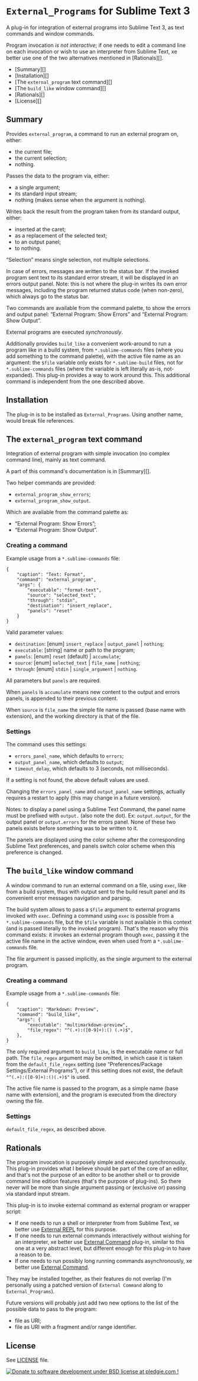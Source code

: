 
`External_Programs` for Sublime Text 3
==============================================================================

A plug-in for integration of external programs into Sublime Text 3, as text
commands and window commands.

Program invocation *is not interactive*; if one needs to edit a command line
on each invocation or wish to use an interpreter from Sublime Text, xe better
use one of the two alternatives mentioned in [Rationals][].

 * [Summary][]
 * [Installation][]
 * [The `external_program` text command][]
 * [The `build_like` window command][]
 * [Rationals][]
 * [License][]

Summary
------------------------------------------------------------------------------
Provides `external_program`, a command to run an external program on, either:

 * the current file;
 * the current selection;
 * nothing.

Passes the data to the program via, either:

 * a single argument;
 * its standard input stream;
 * nothing (makes sense when the argument is nothing).

Writes back the result from the program taken from its standard output,
either:

 * inserted at the caret;
 * as a replacement of the selected text;
 * to an output panel;
 * to nothing.

“Selection” means single selection, not multiple selections.

In case of errors, messages are written to the status bar. If the invoked
program sent text to its standard error stream, it will be displayed in an
errors output panel. Note: this is not where the plug-in writes its own error
messages, including the program returned status code (when non-zero), which
always go to the status bar.

Two commands are available from the command palette, to show the errors and
output panel: “External Program: Show Errors” and “External Program: Show
Output”.

External programs are executed *synchronously*.

Additionally provides `build_like` a convenient work-around to run a program
like in a build system, from `*.sublime-commands` files (where you add
something to the command palette), with the active file name as an argument:
the `$file` variable only exists for `*.sublime-build` files, not for
`*.sublime-commands` files (where the variable is left literally as-is,
not-expanded). This plug-in provides a way to work around this. This
additional command is independent from the one described above.


Installation
------------------------------------------------------------------------------
The plug-in is to be installed as `External_Programs`. Using another name,
would break file references.


The `external_program` text command
------------------------------------------------------------------------------
Integration of external program with simple invocation (no complex command
line), mainly as text command.

A part of this command's documentation is in [Summary][].

Two helper commands are provided:

 * `external_program_show_errors`;
 * `external_program_show_output`.

 Which are available from the command palette as:

 * “External Program: Show Errors”;
 * “External Program: Show Output”.

### Creating a command

Example usage from a `*.sublime-commands` file:

	{
	    "caption": "Text: Format",
	    "command": "external_program",
	    "args": {
	        "executable": "format-text",
	        "source": "selected_text",
	        "through": "stdin",
	        "destination": "insert_replace",
	        "panels": "reset"
	    }
	}

Valid parameter values:

 * `destination`: [enum] `insert_replace` | `output_panel` | `nothing`;
 * `executable`: [string] name or path to the program;
 * `panels`: [enum] `reset` (default) | `accumulate`;
 * `source`: [enum] `selected_text` | `file_name` | `nothing`;
 * `through`: [enum] `stdin` | `single_argument` | `nothing`.

All parameters but `panels` are required.

When `panels` is `accumulate` means new content to the output and errors
panels, is appended to their previous content.

When `source` is `file_name` the simple file name is passed (base name with
extension), and the working directory is that of the file.

### Settings

The command uses this settings:

 * `errors_panel_name`, which defaults to `errors`;
 * `output_panel_name`, which defaults to `output`;
 * `timeout_delay`, which defaults to 3 (seconds, not milliseconds).

If a setting is not found, the above default values are used.

Changing the `errors_panel_name` and `output_panel_name` settings, actually
requires a restart to apply (this may change in a future version).

Notes: to display a panel using a Sublime Text Command, the panel name must
be prefixed with `output.` (also note the dot). Ex: `output.output`, for
the output panel or `output.errors` for the errors panel. None of these two
panels exists before something was to be written to it.

The panels are displayed using the color scheme after the corresponding
Sublime Text preferences, and panels switch color scheme when this preference
is changed.


The `build_like` window command
------------------------------------------------------------------------------
A window command to run an external command on a file, using `exec`, like from
a build system, thus with output sent to the build result panel and its
convenient error messages navigation and parsing.

The build system allows to pass a `$file` argument to external programs
invoked with `exec`. Defining a command using `exec` is possible from a
`*.sublime-commands` file, but the `$file` variable is not available in this
context (and is passed literally to the invoked program). That's the reason
why this command exists: it invokes an external program though `exec`, passing
it the active file name in the active window, even when used from a
`*.sublime-commands` file.

The file argument is passed implicitly, as the single argument to the
external program.

### Creating a command

Example usage from a `*.sublime-commands` file:

    {
        "caption": "Markdown: Preview",
        "command": "build_like",
        "args": {
        	"executable": "multimarkdown-preview",
        	"file_regex": "^(.+):([0-9]+):() (.+)$",
        },
    }

The only required argument to `build_like`, is the executable name or full
path. The `file_regex` argument may be omitted, in which case it is taken from
the `default_file_regex` setting (see “Preferences/Package Settings/External
Programs”), or if this setting does not exist, the default
`"^(.+):([0-9]+):()(.+)$"` is used.

The active file name is passed to the program, as a simple name (base name
with extension), and the program is executed from the directory owning the
file.

### Settings

`default_file_regex`, as described above.

Rationals
------------------------------------------------------------------------------
The program invocation is purposely simple and executed synchronously. This
plug-in provides what I believe should be part of the core of an editor, and
that's not the purpose of an editor to be another shell or to provide command
line edition features (that's the purpose of plug-ins). So there never will be
more than single argument passing or (exclusive or) passing via standard input
stream.

This plug-in is to invoke external command as external program or wrapper
script:

* If one needs to run a shell or interpreter from from Sublime Text, xe better
  use [External REPL](https://packagecontrol.io/packages/External%20REPL) for
  this purpose.
* If one needs to run external commands interactively without wishing for an
  interpreter, xe better use
  [External Command](https://packagecontrol.io/packages/External%20Command)
  plug-in, similar to this one at a very abstract level, but different enough
  for this plug-in to have a reason to be.
* If one needs to run possibly long running commands asynchronously, xe better
  use
  [External Command](https://packagecontrol.io/packages/External%20Command).

They may be installed together, as their features do not overlap (I'm
personally using a patched version of `External Command` along to
`External_Programs`).

Future versions will probably just add two new options to the list of the
possible data to pass to the program:

 * file as URI;
 * file as URI with a fragment and/or range identifier.


License
------------------------------------------------------------------------------
See [LICENSE](LICENSE) file.

<a href='https://pledgie.com/campaigns/30727'><img
     alt='Donate to software development under BSD license at pledgie.com !'
     src='https://pledgie.com/campaigns/30727.png?skin_name=chrome'
     border='0' ></a>

